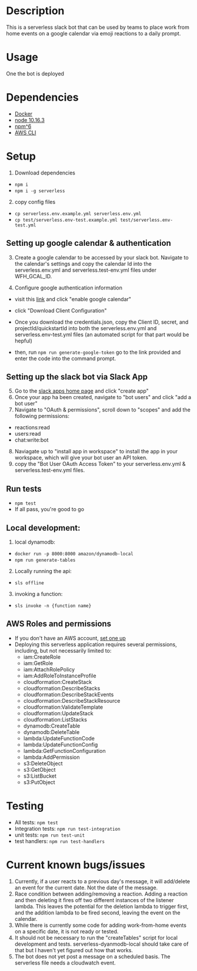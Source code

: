 # Description

This is a serverless slack bot that can be used by teams to place work from home events on a google calendar via emoji reactions to a daily prompt. 

# Usage

One the bot is deployed 

# Dependencies

- [Docker](https://docs.docker.com/v17.12/install/)
- [node 10.16.3](https://nodejs.org/en/download/)
- [npm^6](https://docs.npmjs.com/about-npm-versions#the-latest-release-of-npm)
- [AWS CLI](https://docs.aws.amazon.com/cli/latest/userguide/cli-chap-install.html)

# Setup 
 
1) Download dependencies
  - ```npm i```
  - ```npm i -g serverless```

2) copy config files
  - ```cp serverless.env.example.yml serverless.env.yml```
  - ```cp test/serverless.env-test.example.yml test/serverless.env-test.yml```
  
## Setting up google calendar & authentication

3) Create a google calendar to be accessed by your slack bot. Navigate to the calendar's settings and copy the calendar Id into the serverless.env.yml and serverless.test-env.yml files under WFH_GCAL_ID.

4) Configure google authentication information
  - visit this [link](https://developers.google.com/calendar/quickstart/nodejs) and click "enable google calendar"

  - click "Download Client Configuration"

  - Once you download the credentials.json, copy the Client ID, secret, and projectId/quickstartId into both the serverless.env.yml and serverless.env-test.yml files (an automated script for that part would be hepful)

  - then, 
  run ```npm run generate-google-token``` 
  go to the link provided and enter the code into the command prompt.
  
## Setting up the slack bot via Slack App
5) Go to the [slack apps home page](https://api.slack.com/apps) and click "create app"
6) Once your app ha been created, navigate to "bot users" and click "add a bot user" 
7)  Navigate to "OAuth & permissions", scroll down to "scopes" and add the following permissions:
  - reactions:read
  - users:read
  - chat:write:bot
8) Naviagate up to "install app in workspace" to install the app in your workspace, which will give your bot user an API token.
9) copy the "Bot User OAuth Access Token" to your serverless.env.yml & serverless.test-env.yml files.

## Run tests
- ```npm test```
- If all pass, you're good to go

## Local development: 

1) local dynamodb: 
  - ```docker run -p 8000:8000 amazon/dynamodb-local```
  - ```npm run generate-tables```
2) Locally running the api:
  - ```sls offline```
3) invoking a function:
  -  ```sls invoke -n {function name}```


## AWS Roles and permissions
- If you don't have an AWS account, [set one up](https://aws.amazon.com/)
- Deploying this serverless application requires several permissions, including, but not necessarily limited to:
  - iam:CreateRole
  - iam:GetRole
  - iam:AttachRolePolicy
  - iam:AddRoleToInstanceProfile
  - cloudformation:CreateStack
  - cloudformation:DescribeStacks
  - cloudformation:DescribeStackEvents
  - cloudformation:DescribeStackResource
  - cloudformation:ValidateTemplate
  - cloudformation:UpdateStack
  - cloudformation:ListStacks
  - dynamodb:CreateTable
  - dynamodb:DeleteTable
  - lambda:UpdateFunctionCode
  - lambda:UpdateFunctionConfig
  - lambda:GetFunctionConfiguration
  - lambda:AddPermission
  - s3:DeleteObject
  - s3:GetObject
  - s3:ListBucket
  - s3:PutObject
  
# Testing 

- All tests: ```npm test```  
- Integration tests: ```npm run test-integration```
- unit tests: ```npm run test-unit```
- test handlers: ```npm run test-handlers```


# Current known bugs/issues

1) Currently, if a user reacts to a previous day's message, it will add/delete an event for the current date. Not the date of the message.
2) Race condition between adding/removing a reaction. Adding a reaction and then deleting it fires off two different instances of the listener lambda. This leaves the potential for the deletion lambda to trigger first, and the addition lambda to be fired second, leaving the event on the calendar.
3) While there is currently some code for adding work-from-home events on a specific date, it is not ready or tested.
4) It should not be necessary to run the "createTables" script for local development and tests. serverless-dyanmodb-local should take care of that but I haven't yet figured out how that works. 
5) The bot does not yet post a message on a scheduled basis. The serverless file needs a cloudwatch event.





